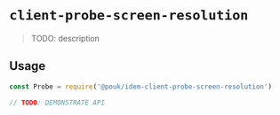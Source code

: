 # `client-probe-screen-resolution`

> TODO: description

## Usage

```js
const Probe = require('@pouk/idem-client-probe-screen-resolution')

// TODO: DEMONSTRATE API
```
